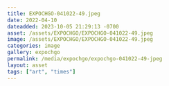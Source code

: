 ```yaml
---
title: EXPOCHGO-041022-49.jpeg
date: 2022-04-10
dateadded: 2023-10-05 21:29:13 -0700
asset: /assets/EXPOCHGO/EXPOCHGO-041022-49.jpeg
image: /assets/EXPOCHGO/EXPOCHGO-041022-49.jpeg
categories: image
gallery: expochgo
permalink: /media/expochgo/expochgo-041022-49-jpeg
layout: asset
tags: ["art", "times"]
--- 
```

